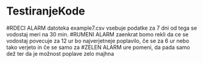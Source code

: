 # TestiranjeKode



#RDECI ALARM datoteka example7.csv vsebuje podatke za 7 dni od tega se vodostaj meri na 30 min.
#RUMENI ALARM zaenkrat bomo rekli da ce se vodostaj povecuje za 12 ur bo najverjetneje poplavilo, če se za 6 ur nebo tako verjeto in če se samo za
#ZELEN ALARM ure pomeni, da pada samo dež ter da je možnost poplave zelo majhna
